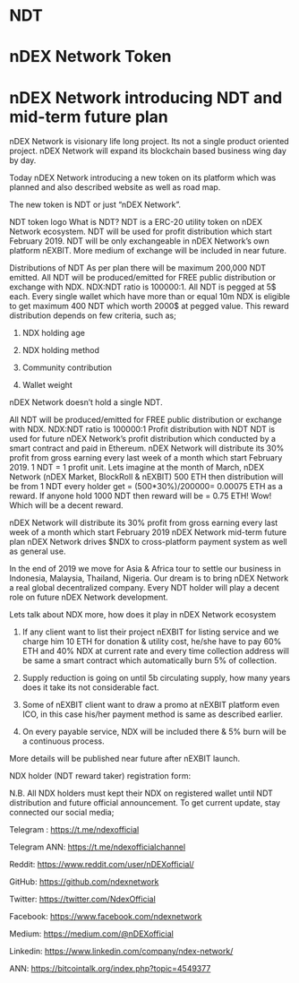 # NDT
# nDEX Network Token
# nDEX Network introducing NDT and mid-term future plan
nDEX Network is visionary life long project. Its not a single product oriented project. nDEX Network will expand its blockchain based business wing day by day.

Today nDEX Network introducing a new token on its platform which was planned and also described website as well as road map.

The new token is NDT or just “nDEX Network”.


NDT token logo
What is NDT?
NDT is a ERC-20 utility token on nDEX Network ecosystem. NDT will be used for profit distribution which start February 2019. NDT will be only exchangeable in nDEX Network’s own platform nEXBIT. More medium of exchange will be included in near future.

Distributions of NDT
As per plan there will be maximum 200,000 NDT emitted. All NDT will be produced/emitted for FREE public distribution or exchange with NDX. NDX:NDT ratio is 100000:1. All NDT is pegged at 5$ each. Every single wallet which have more than or equal 10m NDX is eligible to get maximum 400 NDT which worth 2000$ at pegged value. This reward distribution depends on few criteria, such as;

1. NDX holding age

2. NDX holding method

3. Community contribution

4. Wallet weight

nDEX Network doesn’t hold a single NDT.

All NDT will be produced/emitted for FREE public distribution or exchange with NDX. NDX:NDT ratio is 100000:1
Profit distribution with NDT
NDT is used for future nDEX Network’s profit distribution which conducted by a smart contract and paid in Ethereum. nDEX Network will distribute its 30% profit from gross earning every last week of a month which start February 2019. 1 NDT = 1 profit unit. Lets imagine at the month of March, nDEX Network (nDEX Market, BlockRoll & nEXBIT) 500 ETH then distribution will be from 1 NDT every holder get = (500*30%)/200000= 0.00075 ETH as a reward. If anyone hold 1000 NDT then reward will be = 0.75 ETH! Wow! Which will be a decent reward.

nDEX Network will distribute its 30% profit from gross earning every last week of a month which start February 2019
nDEX Network mid-term future plan
nDEX Network drives $NDX to cross-platform payment system as well as general use.

In the end of 2019 we move for Asia & Africa tour to settle our business in Indonesia, Malaysia, Thailand, Nigeria.
Our dream is to bring nDEX Network a real global decentralized company. Every NDT holder will play a decent role on future nDEX Network development.

Lets talk about NDX more, how does it play in nDEX Network ecosystem
1. If any client want to list their project nEXBIT for listing service and we charge him 10 ETH for donation & utility cost, he/she have to pay 60% ETH and 40% NDX at current rate and every time collection address will be same a smart contract which automatically burn 5% of collection.

2. Supply reduction is going on until 5b circulating supply, how many years does it take its not considerable fact.

3. Some of nEXBIT client want to draw a promo at nEXBIT platform even ICO, in this case his/her payment method is same as described earlier.

4. On every payable service, NDX will be included there & 5% burn will be a continuous process.

More details will be published near future after nEXBIT launch.

NDX holder (NDT reward taker) registration form:


N.B. All NDX holders must kept their NDX on registered wallet until NDT distribution and future official announcement.
To get current update, stay connected our social media;

Telegram : https://t.me/ndexofficial

 Telegram ANN: https://t.me/ndexofficialchannel
 
 Reddit: https://www.reddit.com/user/nDEXofficial/
 
 GitHub: https://github.com/ndexnetwork
 
 Twitter: https://twitter.com/NdexOfficial
 
  Facebook: https://www.facebook.com/ndexnetwork
  
 Medium: https://medium.com/@nDEXofficial
 
 Linkedin: https://www.linkedin.com/company/ndex-network/
 
 ANN: https://bitcointalk.org/index.php?topic=4549377
 
